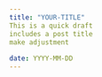 ```yaml
---	
title: "YOUR-TITLE"
This is a quick draft
includes a post title
make adjustment
	
date: YYYY-MM-DD	
---
```



